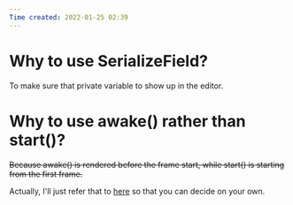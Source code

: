 ```yaml
---
Time created: 2022-01-25 02:39
---
```


# Why to use SerializeField?
To make sure that private variable to show up in the editor.

# Why to use awake() rather than start()?
~~Because awake() is rendered before the frame start, while start() is starting from the first frame.~~

Actually, I'll just refer that to [here](https://gamedevbeginner.com/start-vs-awake-in-unity/) so that you can decide on your own.



